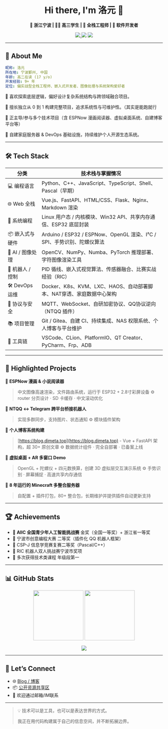 <h1 align="center">Hi there, I'm 洛元 👋</h1>

<p align="center">
  <b>📍 浙江宁波 | 👨‍💻 高三学生 | 🧠 全栈工程师 | 🔧 软件开发者</b>
</p>

<p align="center">
  <a href="https://blog.dimeta.top" target="_blank">
    <img src="https://img.shields.io/badge/Blog-blog.dimeta.top-brightgreen?style=flat-square&logo=vercel" />
  </a>
  <img src="https://komarev.com/ghpvc/?username=LuorixDev&label=Profile%20views&color=0e75b6&style=flat-square"/>
  <img src="https://img.shields.io/github/followers/LuorixDev?label=Followers&style=flat-square" />
</p>

---

## 🚀 About Me

```yaml
昵称: 洛元
所在地: 宁波鄞州, 中国
年龄: 高二在读 (17 y/o)
开发经验: 9+ 年 
定位: 偏实战型全栈工程师、嵌入式开发者、图像处理与系统架构爱好者
````

🔹 喜欢探索底层逻辑，偏好设计复杂系统结构与跨领域融合项目。

🔹 擅长独立从 0 到 1 构建完整项目，追求系统性与可维护性。（其实是能跑就行

🔹 正主导/参与多个技术项目（含 ESPNow 漫画阅读器、虚拟桌面系统、自建博客平台等）

🔹 自建家庭服务器 & DevOps 基础设施，持续维护个人开源生态系统。

---

## 🛠️ Tech Stack

| 分类            | 技术栈与掌握情况                                                |
| ------------- | ------------------------------------------------------- |
| 💻 编程语言       | Python、C++、JavaScript、TypeScript、Shell、Pascal（早期）       |
| 🌐 Web 全栈     | Vue.js、FastAPI、HTML/CSS、Flask、Nginx、Markdown 渲染   |
| 🧩 系统编程       | Linux 用户态 / 内核模块、Win32 API、共享内存通信、ESP32 底层封装            |
| 📦 嵌入式与硬件     | Arduino / ESP32 / ESPNow、OpenGL 渲染、I²C / SPI、手势识别、陀螺仪算法 |
| 🧠 AI / 图像处理  | OpenCV、NumPy、Numba、PyTorch 推理部署、字符图像渲染工具                |
| 🤖 机器人 / 控制   | PID 循线、嵌入式视觉算法、传感器融合、比赛实战经验（RIC）                        |
| 🛠️ DevOps 运维 | Docker、K8s、KVM、LXC、HAOS、自动部署脚本、NAT穿透、家庭数据中心架构           |
| 🔐 协议与安全      | MQTT、WebSocket、自研加密协议、QQ协议逆向（NTQQ 插件）                   |
| 📚 项目管理       | Git / Gitea、自建 CI、持续集成、NAS 权限系统、个人博客与平台维护               |
| 🧰 工具链        | VSCode、CLion、PlatformIO、QT Creator、PyCharm、Frp、ADB      |

---

## 🌟 Highlighted Projects

📌 **ESPNow 漫画 & 小说阅读器**

> 中文图像高速渲染，文件路由系统，运行于 ESP32 + 2.8寸彩屏设备
> ⚙️ router 分页设计 · SD 卡缓存 · 中文滚动优化

📌 **NTQQ ↔ Telegram 跨平台桥接机器人**

> 实现多群同步，支持图片、状态通知
> ⚙️ 模块插件架构

📌 **个人博客系统构建**

> [https://blog.dimeta.top](https://blog.dimeta.top) - Vue + FastAPI 架构，超 30+ 原创文章
> ⚙️ 数据统计组件 · 完全自部署 · 已备案上线

📌 **虚拟桌面 + AR 多窗口 Demo**

> OpenGL + 陀螺仪 + 四元数换算，创建 3D 虚拟层交互演示系统
> ⚙️ 手势识别 · 屏幕捕捉 · 高速共享内存通信

📌 **8 年运行的 Minecraft 多整合服务器**

> 自配置 + 插件打包，80+ 整合包，长期维护并提供插件自动更新支持

---

## 🏆 Achievements

* 🥇 **AIIC 全国青少年人工智能挑战赛**
  金奖（全国一等奖）+ 浙江省一等奖
* 🥈 宁波市创意编程大赛 二等奖（插件化 QQ 机器人框架）
* 🏅 CSP-J 信息学竞赛复赛二等奖（Pascal/C++）
* 🥉 RIC 机器人双人挑战赛宁波市奖项
* 🏫 多次获得技术类课程 年级段第一

---

## 📊 GitHub Stats

<p align="center">
  <img height="160em" src="https://github-readme-stats.vercel.app/api?username=LuorixDev&show_icons=true&theme=tokyonight&hide=prs" />
  <img height="160em" src="https://github-readme-stats.vercel.app/api/top-langs/?username=LuorixDev&layout=compact&theme=tokyonight" />
</p>

<p align="center">
  <img src="https://github-readme-activity-graph.vercel.app/graph?username=LuorixDev&theme=react-dark" />
</p>

---

## 💬 Let’s Connect

* 🌐 [Blog / 博客](https://blog.dimeta.top)
* 📦 [公开资源共享区](http://ifengdian.top:5244/)
* 📮 欢迎通过邮箱/IM联系

---

> 💡 技术可以是工具，也可以是表达世界的方式。
>
> 我正在用代码构建属于自己的信息空间，并不断拓展边界。
